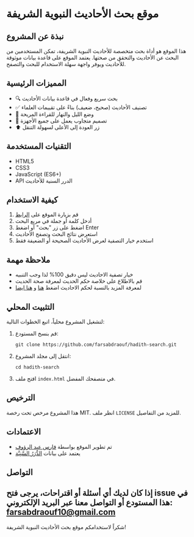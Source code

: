 # موقع بحث الأحاديث النبوية الشريفة

## نبذة عن المشروع

هذا الموقع هو أداة بحث متخصصة للأحاديث النبوية الشريفة، تمكن المستخدمين من البحث عن الأحاديث والتحقق من صحتها. يعتمد الموقع على قاعدة بيانات موثوقة للأحاديث ويوفر واجهة سهلة الاستخدام للبحث والتصفح.

## المميزات الرئيسية

- 🔍 بحث سريع وفعال في قاعدة بيانات الأحاديث
- ✅ تصنيف الأحاديث (صحيح، ضعيف) بناءً على تقييمات العلماء
- 🌙 وضع الليل والنهار للقراءة المريحة
- 📱 تصميم متجاوب يعمل على جميع الأجهزة
- ⬆️ زر العودة إلى الأعلى لسهولة التنقل

## التقنيات المستخدمة

- HTML5
- CSS3
- JavaScript (ES6+)
- API الدرر السنية للأحاديث

## كيفية الاستخدام

1. قم بزيارة الموقع على [الرابط](https://search-hadith.vercel.app/)
2. أدخل كلمة أو جملة في مربع البحث
3. اضغط على زر &quot;بحث&quot; أو اضغط Enter
4. استعرض نتائج البحث وتصفح الأحاديث
5. استخدم خيار التصفية لعرض الأحاديث الصحيحة أو الضعيفة فقط

## ملاحظة مهمة

- خيار تصفية الاحاديث ليس دقيق 100% لذا وجب التنبيه
- قم بالاطلاع على خلاصة حكم الحديث لمعرفة صحة الحديث
- لمعرفة المزيد بالنسبة لحكم الاحاديث اضغط [هنا]([https://github.com/farsabdraouf](https://dorar.net/article/77/%D8%A7%D9%84%D9%85%D9%88%D8%B3%D9%88%D8%B9%D8%A9-%D8%A7%D9%84%D8%AD%D8%AF%D9%8A%D8%AB%D9%8A%D8%A9-%D8%B9%D9%85%D9%84%D9%86%D8%A7-%D9%81%D9%8A-%D8%A7%D9%84%D9%85%D9%88%D8%B3%D9%88%D8%B9%D8%A9)) و [هنا ايضا]([https://github.com/farsabdraouf](https://dorar.net/article/56/%D8%AA%D9%86%D8%A8%D9%8A%D9%87%D8%A7%D8%AA-%D8%B9%D9%84%D9%85%D9%8A%D8%A9-%D8%AE%D8%A7%D8%B5%D8%A9-%D8%A8%D8%A7%D9%84%D9%85%D9%88%D8%B3%D9%88%D8%B9%D8%A9-%D8%A7%D9%84%D8%AD%D8%AF%D9%8A%D8%AB%D9%8A%D8%A9))

## التثبيت المحلي

لتشغيل المشروع محلياً، اتبع الخطوات التالية:

1. قم بنسخ المستودع:
   ```
   git clone https://github.com/farsabdraouf/hadith-search.git
   ```

2. انتقل إلى مجلد المشروع:
   ```
   cd hadith-search
   ```

3. افتح ملف `index.html` في متصفحك المفضل.

## الترخيص

هذا المشروع مرخص تحت رخصة MIT. انظر ملف `LICENSE` للمزيد من التفاصيل.

## الاعتمادات

- تم تطوير الموقع بواسطة [فارس عبد الرؤوف](https://github.com/farsabdraouf)
- يعتمد على بيانات [الدُّرَرُ السَّنِيَّة](https://dorar.net/)

## التواصل

إذا كان لديك أي أسئلة أو اقتراحات، يرجى فتح issue في هذا المستودع أو التواصل معنا عبر البريد الإلكتروني: [farsabdraouf10@gmail.com](mailto:farsabdraouf10@gmail.com)
---

شكراً لاستخدامكم موقع بحث الأحاديث النبوية الشريفة!
